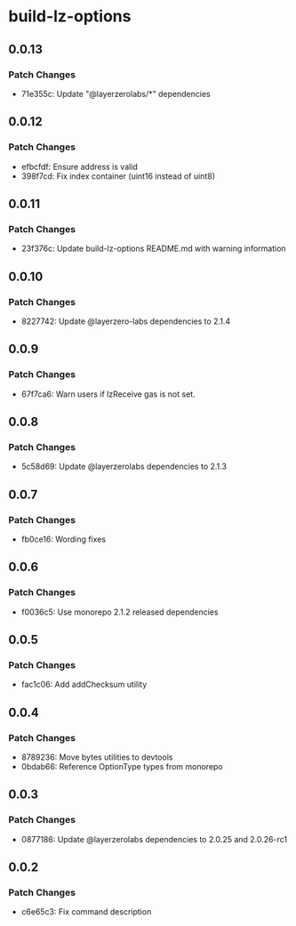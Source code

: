 # build-lz-options

## 0.0.13

### Patch Changes

- 71e355c: Update "@layerzerolabs/\*" dependencies

## 0.0.12

### Patch Changes

- efbcfdf: Ensure address is valid
- 398f7cd: Fix index container (uint16 instead of uint8)

## 0.0.11

### Patch Changes

- 23f376c: Update build-lz-options README.md with warning information

## 0.0.10

### Patch Changes

- 8227742: Update @layerzero-labs dependencies to 2.1.4

## 0.0.9

### Patch Changes

- 67f7ca6: Warn users if lzReceive gas is not set.

## 0.0.8

### Patch Changes

- 5c58d69: Update @layerzerolabs dependencies to 2.1.3

## 0.0.7

### Patch Changes

- fb0ce16: Wording fixes

## 0.0.6

### Patch Changes

- f0036c5: Use monorepo 2.1.2 released dependencies

## 0.0.5

### Patch Changes

- fac1c06: Add addChecksum utility

## 0.0.4

### Patch Changes

- 8789236: Move bytes utilities to devtools
- 0bdab66: Reference OptionType types from monorepo

## 0.0.3

### Patch Changes

- 0877186: Update @layerzerolabs dependencies to 2.0.25 and 2.0.26-rc1

## 0.0.2

### Patch Changes

- c6e65c3: Fix command description
